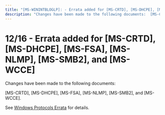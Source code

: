 ```yaml
---
title: "[MS-WININTBLOGLP]: - Errata added for [MS-CRTD], [MS-DHCPE], [MS-FSA], [MS-NLMP], [MS-SMB2], and [MS-WCCE]"
description: "Changes have been made to the following documents:  [MS-CRTD], [MS-DHCPE], [MS-FSA], [MS-NLMP], [MS-SMB2], and [MS-WCCE].  See Windows Protocols"
---
```


# 12/16 - Errata added for [MS-CRTD], [MS-DHCPE], [MS-FSA], [MS-NLMP], [MS-SMB2], and [MS-WCCE]

<p> </p>
<p>Changes have been made to the following documents:</p>

<p>[MS-CRTD], [MS-DHCPE], [MS-FSA], [MS-NLMP], [MS-SMB2], and
[MS-WCCE].</p>

<p>See <span><a href="/openspecs/windows_protocols/MS-WINERRATA/314fe022-28ea-4bd9-93ac-7941ecf9ca10">Windows
Protocols Errata</a></span> for details.</p>


                